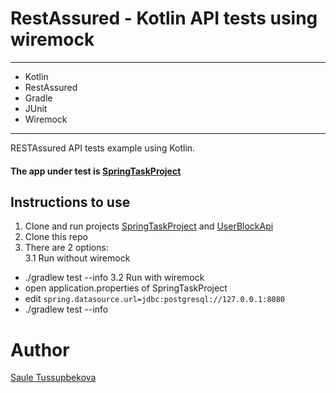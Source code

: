 # RestAssured - Kotlin API tests using wiremock
____
- Kotlin
- RestAssured
- Gradle
- JUnit
- Wiremock
____

RESTAssured API tests example using Kotlin.<br/>
#### The app under test is [SpringTaskProject](https://github.com/SauleQA/SpringTaskProject)<br/>

## Instructions to use
1. Clone and run projects [SpringTaskProject](https://github.com/SauleQA/SpringTaskProject) and [UserBlockApi](https://github.com/SauleQA/SpringUserBlockApi)
2. Clone this repo
3. There are 2 options:<br/>
  3.1 Run without wiremock
  - ./gradlew test --info
  3.2 Run with wiremock<br/>
  - open application.properties of SpringTaskProject
  - edit ```spring.datasource.url=jdbc:postgresql://127.0.0.1:8080```
  - ./gradlew test --info

# Author
[Saule Tussupbekova](https://www.linkedin.com/in/saule-tussupbekova/)
